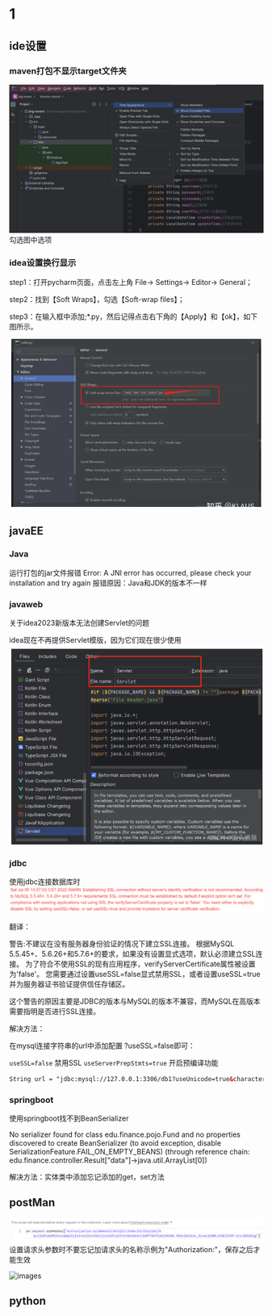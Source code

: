 # 1

## ide设置

### maven打包不显示target文件夹

![images](<images/屏幕截图 2023-11-04 180619.png>) 勾选图中选项

### idea设置换行显示

step1：打开pycharm页面，点击左上角 File-> Settings-> Editor-> General；

step2：找到【Soft Wraps】，勾选【Soft-wrap files】；

step3：在输入框中添加;\*.py，然后记得点击右下角的【Apply】和【ok】，如下图所示。

![images](<images/屏幕截图 2023-09-16 160257.png>)

## javaEE

### Java

运行打包的jar文件报错 Error: A JNI error has occurred, please check your installation and try again 报错原因：Java和JDK的版本不一样

### javaweb

关于idea2023新版本无法创建Servlet的问题

idea现在不再提供Servlet模版，因为它们现在很少使用 ![images](<images/屏幕截图 2023-09-19 220436.png>)

### jdbc

使用jdbc连接数据库时 ![images](<images/屏幕截图 2023-09-13 170547.png>)

翻译：

警告:不建议在没有服务器身份验证的情况下建立SSL连接。 根据MySQL 5.5.45+、5.6.26+和5.7.6+的要求，如果没有设置显式选项，默认必须建立SSL连接。 为了符合不使用SSL的现有应用程序，verifyServerCertificate属性被设置为'false'。 您需要通过设置useSSL=false显式禁用SSL，或者设置useSSL=true并为服务器证书验证提供信任存储区。

这个警告的原因主要是JDBC的版本与MySQL的版本不兼容，而MySQL在高版本需要指明是否进行SSL连接。

解决方法：

在mysql连接字符串的url中添加配置 ?useSSL=false即可：

`useSSL=false` 禁用SSL `useServerPrepStmts=true` 开启预编译功能

```xml
String url = "jdbc:mysql://127.0.0.1:3306/db1?useUnicode=true&characterEncoding=utf-8&useSSL=false";
```

### springboot

使用springboot找不到BeanSerializer

No serializer found for class edu.finance.pojo.Fund and no properties discovered to create BeanSerializer (to avoid exception, disable SerializationFeature.FAIL\_ON\_EMPTY\_BEANS) (through reference chain: edu.finance.controller.Result\["data"]->java.util.ArrayList\[0])

解决方法：实体类中添加忘记添加的get，set方法

## postMan

![images](<images/屏幕截图 2023-11-05 134840.png>) 设置请求头参数时不要忘记加请求头的名称示例为"Authorization:"，保存之后才能生效

![images](../%E5%B8%B8%E8%A7%81%E9%94%99%E8%AF%AF)

## python
